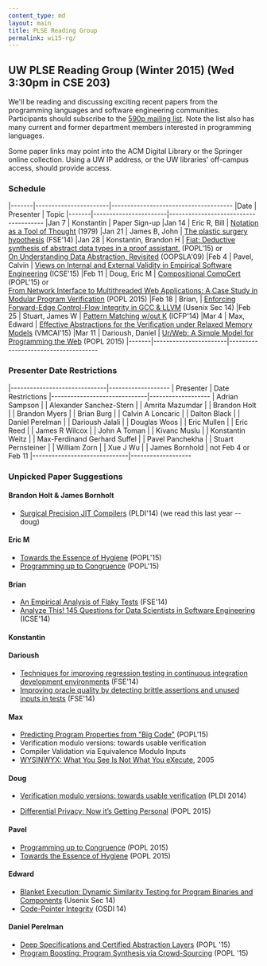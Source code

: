 ```yaml
---
content_type: md
layout: main
title: PLSE Reading Group
permalink: wi15-rg/
---
```


## UW PLSE Reading Group (Winter 2015) (Wed 3:30pm in CSE 203)

We'll be reading and discussing exciting recent papers from the programming
languages and software engineering communities.  Participants should
subscribe to the [590p mailing
list](https://mailman.cs.washington.edu/mailman/listinfo/cse590n). Note the
list also has many current and former department members interested in
programming languages.

Some paper links may point into the ACM Digital Library or the
Springer online collection. Using a UW IP address, or the UW
libraries' off-campus access, should provide access.

### Schedule

|-------|-----------------------|--------------------------------------
|Date   | Presenter             | Topic
|-------|-----------------------|--------------------------------------
|Jan 7  | Konstantin            | Paper Sign-up
|Jan 14 | Eric R, Bill          | [Notation as a Tool of Thought][NTT] (1979)
|Jan 21 | James B, John         | [The plastic surgery hypothesis][PLASTIC] (FSE'14)
|Jan 28 | Konstantin, Brandon H | [Fiat: Deductive synthesis of abstract data types in a proof assistant.][FIAT] (POPL'15) or<br/> [On Understanding Data Abstraction, Revisited][ABST] (OOPSLA'09)
|Feb 4  | Pavel, Calvin         | [Views on Internal and External Validity in Empirical Software Engineering][EMP] (ICSE'15)
|Feb 11 | Doug, Eric M          | [Compositional CompCert][COMPCERT] (POPL'15) or<br/> [From Network Interface to Multithreaded Web Applications: A Case Study in Modular Program Verification][WA] (POPL 2015)
|Feb 18 | Brian,                | [Enforcing Forward-Edge Control-Flow Integrity in GCC & LLVM][ECFI] (Usenix Sec 14)
|Feb 25 | Stuart, James W       | [Pattern Matching w/out K][NOK] (ICFP'14)
|Mar 4  | Max, Edward           | [Effective Abstractions for the Verification under Relaxed Memory Models][EAVR] (VMCAI'15)
|Mar 11 | Darioush, Daniel      | [Ur/Web: A Simple Model for Programming the Web][URWEB] (POPL 2015)
|-------|-----------------------|-------------------------------------

[EAVR]: http://www.srl.inf.ethz.ch/papers/vmcai15.pdf
[URWEB]: http://adam.chlipala.net/papers/UrWebPOPL15/UrWebPOPL15.pdf
[WA]: http://adam.chlipala.net/papers/BedrockPOPL15/BedrockPOPL15.pdf
[NTT]: http://dl.acm.org/ft_gateway.cfm?id=1283935&type=pdf
[ECFI]: https://www.usenix.org/conference/usenixsecurity14/technical-sessions/presentation/tice
[COMPCERT]: https://www.cs.princeton.edu/~appel/papers/compcomp.pdf
[EMP]: http://www.infosun.fim.uni-passau.de/cl/publications/docs/SiSiAp15.pdf
[NOK]: http://people.cs.kuleuven.be/~jesper.cockx/Without-K/Pattern-matching-without-K.pdf
[FIAT]: https://people.csail.mit.edu/jgross/personal-website/papers/2015-adt-synthesis.pdf
[ABST]: http://www.cs.utexas.edu/~wcook/Drafts/2009/essay.pdf
[PLASTIC]: http://people.cs.umass.edu/~brun/pubs/pubs/Barr14fse.pdf

### Presenter Date Restrictions

|------------------------------|-------------------
| Presenter                    | Date Restrictions
|------------------------------|-------------------
| Adrian Sampson               |
| Alexander Sanchez-Stern      |
| Amrita Mazumdar              |
| Brandon Holt                 |
| Brandon Myers                |
| Brian Burg                   |
| Calvin A Loncaric            |
| Dalton Black                 |
| Daniel Perelman              |
| Darioush Jalali              |
| Douglas Woos                 |
| Eric Mullen                  |
| Eric Reed                    |
| James R Wilcox               |
| John A Toman                 |
| Kivanc Muslu                 |
| Konstantin Weitz             |
| Max-Ferdinand Gerhard Suffel |
| Pavel Panchekha              |
| Stuart Pernsteiner           |
| William Zorn                 |
| Xue J Wu                     |
| James Bornhold               | not Feb 4 or Feb 11
|------------------------------|-------------------

### Unpicked Paper Suggestions

#### Brandon Holt & James Bornholt

- [Surgical Precision JIT Compilers](http://dl.acm.org/citation.cfm?id=2594316) (PLDI'14) (we read this last year -- doug)

#### Eric M

- [Towards the Essence of Hygiene](http://michaeldadams.org/papers/hygiene/hygiene-2015-popl-authors-copy.pdf) (POPL'15)
- [Programming up to Congruence](http://www.seas.upenn.edu/~sweirich/papers/congruence-extended.pdf) (POPL'15)

#### Brian

- [An Empirical Analysis of Flaky Tests](http://mir.cs.illinois.edu/~qluo2/fse14LuoHEM.pdf) (FSE'14)
- [Analyze This! 145 Questions for Data Scientists in Software Engineering](http://research.microsoft.com/en-us/um/people/abegel/papers/begel-icse-2014.pdf) (ICSE'14)

#### Konstantin

#### Darioush

- [Techniques for improving regression testing in continuous integration development environments](http://dl.acm.org/citation.cfm?id=2635868.2635910) (FSE'14)
- [Improving oracle quality by detecting brittle assertions and unused inputs in tests](http://dl.acm.org/citation.cfm?id=2635917) (FSE'14)

#### Max

- [Predicting Program Properties from "Big Code"](http://www.srl.inf.ethz.ch/papers/jsnice15.pdf) (POPL'15)
- Verification modulo versions: towards usable verification
- Compiler Validation via Equivalence Modulo Inputs
- [WYSINWYX: What You See Is Not What You eXecute](http://dl.acm.org/citation.cfm?id=1749612), 2005

#### Doug
- [Verification modulo versions: towards usable verification](http://dl.acm.org/citation.cfm?id=2594326) (PLDI 2014)

- [Differential Privacy: Now it’s Getting Personal](http://www.cse.chalmers.se/~gersch/popl2015.pdf) (POPL 2015)

#### Pavel

- [Programming up to Congruence](http://www.seas.upenn.edu/~sweirich/papers/congruence-extended.pdf) (POPL 2015)
- [Towards the Essence of Hygiene](http://michaeldadams.org/papers/hygiene/) (POPL 2015)
   
#### Edward

- [Blanket Execution: Dynamic Similarity Testing for Program Binaries and
Components](https://www.usenix.org/conference/usenixsecurity14/technical-sessions/presentation/egele) (Usenix Sec 14)
- [Code-Pointer Integrity](https://www.usenix.org/conference/osdi14/technical-sessions/presentation/kuznetsov) (OSDI 14)

#### Daniel Perelman
- [Deep Specifications and Certified Abstraction Layers](http://flint.cs.yale.edu/flint/publications/dscal.pdf) (POPL '15)
- [Program Boosting: Program Synthesis via Crowd-Sourcing](http://research.microsoft.com/apps/pubs/default.aspx?id=231564) (POPL '15)
